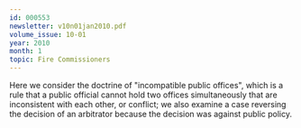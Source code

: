 ```yaml
---
id: 000553
newsletter: v10n01jan2010.pdf
volume_issue: 10-01
year: 2010
month: 1
topic: Fire Commissioners
---
```


Here we consider the doctrine of "incompatible public offices", which is a rule that a public official cannot hold two offices simultaneously that are inconsistent with each other, or conflict; we also examine a case reversing the decision of an arbitrator because the decision was against public policy.